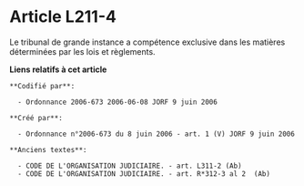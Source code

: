 # Article L211-4

Le tribunal de grande instance a compétence exclusive dans les matières déterminées par les lois et règlements.

**Liens relatifs à cet article**

	**Codifié par**:

	  - Ordonnance 2006-673 2006-06-08 JORF 9 juin 2006

	**Créé par**:

	  - Ordonnance n°2006-673 du 8 juin 2006 - art. 1 (V) JORF 9 juin 2006

	**Anciens textes**:

	  - CODE DE L'ORGANISATION JUDICIAIRE. - art. L311-2 (Ab)
	  - CODE DE L'ORGANISATION JUDICIAIRE. - art. R*312-3 al 2  (Ab)
